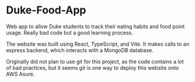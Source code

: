 # Duke-Food-App
Web app to allow Duke students to track their eating habits and food point usage. Really bad code but a good learning process.

The website was built using React, TypeScript, and Vite. It makes calls to an express backend, which interacts with a MongoDB database. 

Originally did not plan to use git for this project, as the code contains a lot of bad practices, but it seems git is one way to deploy this website onto AWS Asure. 
